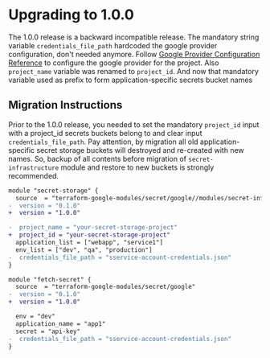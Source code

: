 # Upgrading to 1.0.0

The 1.0.0 release is a backward incompatible release.
The mandatory string variable `credentials_file_path` hardcoded the google provider configuration, don't needed anymore.
Follow [Google Provider Configuration Reference](https://www.terraform.io/docs/providers/google/guides/provider_reference.html)
to configure the google provider for the project.
Also `project_name` variable was renamed to `project_id`. And now that mandatory variable used as prefix to form application-specific secrets bucket names


## Migration Instructions

Prior to the 1.0.0 release, you needed to set the mandatory `project_id` input with a project_id secrets buckets belong to
and clear input `credentials_file_path`.
Pay attention, by migration all old  application-specific secret storage buckets will destroyed and re-created with new names.
So, backup of all contents before migration of `secret-infrastructure` module and restore to new buckets is strongly recommended.


```diff
module "secret-storage" {
  source  = "terraform-google-modules/secret/google//modules/secret-infrastructure"
-  version = "0.1.0"
+  version = "1.0.0"

-  project_name = "your-secret-storage-project"
+  project_id = "your-secret-storage-project"
  application_list = ["webapp", "service1"]
  env_list = ["dev", "qa", "production"]
-  credentials_file_path = "sservice-account-credentials.json"
}
```

```diff
module "fetch-secret" {
  source  = "terraform-google-modules/secret/google"
-  version = "0.1.0"
+  version = "1.0.0"

  env = "dev"
  application_name = "app1"
  secret = "api-key"
-  credentials_file_path = "sservice-account-credentials.json"
}
```
